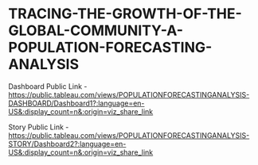 # TRACING-THE-GROWTH-OF-THE-GLOBAL-COMMUNITY-A-POPULATION-FORECASTING-ANALYSIS

Dashboard Public Link - https://public.tableau.com/views/POPULATIONFORECASTINGANALYSIS-DASHBOARD/Dashboard1?:language=en-US&:display_count=n&:origin=viz_share_link

Story Public Link - https://public.tableau.com/views/POPULATIONFORECASTINGANALYSIS-STORY/Dashboard2?:language=en-US&:display_count=n&:origin=viz_share_link


